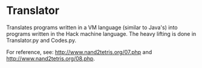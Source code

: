 # Translator

Translates programs written in a VM language (similar to Java's) into programs written in the Hack machine language.  The heavy lifting is done in Translator.py and Codes.py.

For reference, see: http://www.nand2tetris.org/07.php and http://www.nand2tetris.org/08.php.

